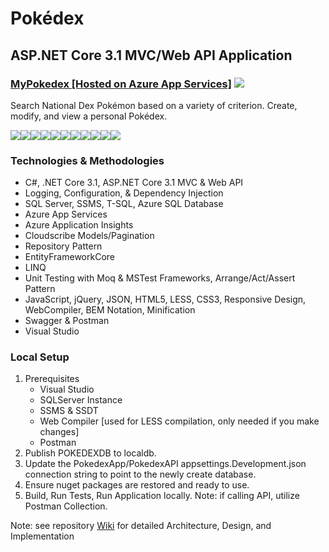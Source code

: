 # Pokédex
<div>
  <h2>ASP.NET Core 3.1 MVC/Web API Application</h2>
  <h3>
    <a href="https://mypokedex.azurewebsites.net/" target="_blank">MyPokedex [Hosted on Azure App Services]</a>
    <img src="https://img.shields.io/website?logo=microsoft&url=https%3A%2F%2Fmypokedex.azurewebsites.net"/>
  </h3>
  <p>Search National Dex Pokémon based on a variety of criterion. Create, modify, and view a personal Pokédex.</p>
</div>
<div style="display: flex;">
  <img src="https://github.com/robynstanco/Pokedex/workflows/Build,%20test,%20and%20Deploy%20ASP.Net%20Core%20app%20to%20Azure%20Web%20App%20-%20mypokedex/badge.svg?branch=master"/>
  <img src="https://img.shields.io/github/last-commit/robynstanco/pokedex/master?logo=github"/>
  <img src="https://img.shields.io/github/languages/code-size/robynstanco/Pokedex?logo=github"/>
  <img src="https://img.shields.io/github/repo-size/robynstanco/Pokedex?logo=github"/>
  <img src="https://img.shields.io/github/issues/robynstanco/Pokedex?logo=github"/>
  <img src="https://img.shields.io/github/issues-closed/robynstanco/Pokedex?logo=github"/>
  <img src="https://img.shields.io/github/issues-pr-closed/robynstanco/pokedex?logo=github"/>
  <img src="https://img.shields.io/github/stars/robynstanco/Pokedex?logo=github"/>
  <img src="https://img.shields.io/github/languages/top/robynstanco/Pokedex?logo=github"/>
  <img src="https://img.shields.io/github/languages/count/robynstanco/pokedex?logo=github"/>
  <img src="https://img.shields.io/github/license/robynstanco/pokedex?logo=github"/>
</div>
<div>
  <h3>Technologies & Methodologies</h3>
  <ul>
    <li>C#, .NET Core 3.1, ASP.NET Core 3.1 MVC & Web API</li>
    <li>Logging, Configuration, & Dependency Injection</li>
    <li>SQL Server, SSMS, T-SQL, Azure SQL Database</li>
    <li>Azure App Services</li>
    <li>Azure Application Insights</li>
    <li>Cloudscribe Models/Pagination</li>
    <li>Repository Pattern</li>
    <li>EntityFrameworkCore</li>
    <li>LINQ</li>
    <li>Unit Testing with Moq & MSTest Frameworks, Arrange/Act/Assert Pattern</li>
    <li>JavaScript, jQuery, JSON, HTML5, LESS, CSS3, Responsive Design, WebCompiler, BEM Notation, Minification</li>
    <li>Swagger & Postman</li>
    <li>Visual Studio</li>
  </ul>
  <h3>Local Setup</h3>
  <ol>
    <li>
      <span>Prerequisites</span>
      <ul>
        <li>Visual Studio</li>
        <li>SQLServer Instance</li>
        <li>SSMS & SSDT</li>
        <li>Web Compiler [used for LESS compilation, only needed if you make changes]</li>
        <li>Postman</li>
      </ul>
    </li>
    <li>Publish POKEDEXDB to localdb.</li>
    <li>Update the PokedexApp/PokedexAPI appsettings.Development.json connection string to point to the newly create database.</li>
    <li>Ensure nuget packages are restored and ready to use.</li>
    <li>Build, Run Tests, Run Application locally. Note: if calling API, utilize Postman Collection.</li>
  </ol>
  <p>Note: see repository <a href="https://github.com/robynstanco/Pokedex/wiki">Wiki</a> for detailed Architecture, Design, and Implementation</p> 
</div>
